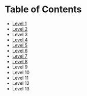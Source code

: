 # Table of Contents

* [Level 1](./ex1.md)
* [Level 2](./ex2.md)
* Level 3
* [Level 4](./ex4.md)
* [Level 5](./ex5.md)
* [Level 6](./ex6.md)
* [Level 7](./ex7.md)
* [Level 8](./ex8.md)
* Level 9
* Level 10
* Level 11
* Level 12
* Level 13
